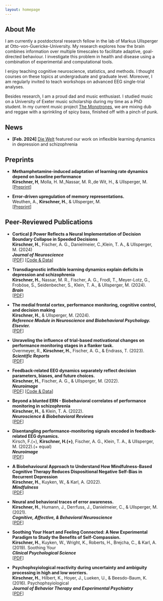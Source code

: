 ```yaml
---
layout: homepage
---
```


## About Me

I am currently a postdoctoral research fellow in the lab of Markus Ullsperger at Otto-von-Guericke-University. My research explores how the brain combines information over multiple timescales to facilitate adaptive, goal-directed behaviour. I investigate this problem in health and disease using a combination of experimental and computational tools. 

I enjoy teaching cognitive neuroscience, statistics, and methods. I thought courses on these topics at undergraduate and graduate level. Moreover, I am regularly invited to teach workshops on advanced EEG single-trial analyses.

Besides research, I am a proud dad and music enthusiast. I studied music on a University of Exeter music scholarship during my time as a PhD student. In my current music project [The Monotrones](https://themonotrones.bandcamp.com/album/johnny-e-p), we are mixing dub and reggae with a sprinkling of spicy bass, finished off with a pinch of punk.

## News

- **[Feb. 2024]** [Die Welt](https://www.welt.de/gesundheit/plus250141454/Lernen-Kognitive-Funktionstrainings-die-helfen-Denkprozesse-positiv-zu-beeinflussen.html) featured our work on inflexible learning dynamics in depression and schizophrenia

## Preprints

- <strong>Methamphetamine-induced adaptation of learning rate dynamics depend on baseline performance</strong>
<br><strong>Kirschner, H</strong>, Molla, H. M.,Nassar, M. R.,de Wit, H., & Ullsperger, M.
<br>[[Preprint](assets/files/Kirschner2024_REFITChicago.pdf)]

- <strong>Error-driven upregulation of memory representations.</strong>
<br>Weuthen, A., <strong>Kirschner, H.</strong>, & Ullsperger, M. 
<br>[[Preprint](assets/files/FALT_fMRI_V2.pdf)]

## Peer-Reviewed Publications

- <strong>Cortical β Power Reflects a Neural Implementation of Decision Boundary Collapse in Speeded Decisions</strong>
<br><strong>Kirschner, H.</strong>, Fischer, A. G., Danielmeier, C.,Klein, T. A., & Ullsperger, M. (2024)
<br><em><strong>Journal of Neuroscience</strong></em>
<br>[[PDF](assets/files/Kirschner_JN_2024.pdf)] [[Code & Data](https://osf.io/z9svf/)]

- <strong>Transdiagnostic inflexible learning dynamics explain deficits in depression and schizophrenia</strong>
<br><strong>Kirschner, H.</strong>, Nassar, M. R., Fischer, A. G., Frodl, T., Meyer-Lotz, G., Froböse, S., Seidenbecher, S., Klein, T. A., & Ullsperger, M. (2024). 
<br><em><strong>Brain</strong></em>
<br>[[PDF](assets/files/Kirschner_Brain_2024.pdf)]

- <strong>The medial frontal cortex, performance monitoring, cognitive control, and decision making</strong>
<br><strong>Kirschner, H.</strong>, & Ullsperger, M. (2024). 
<br><em><strong>Reference Module in Neuroscience and Biobehavioral Psychology. Elsevier.</strong></em>
<br>[[PDF](assets/files/KirschnerUllsperger2024.pdf)]

- <strong>Unraveling the influence of trial-based motivational changes on performance monitoring stages in a flanker task.</strong>
<br>Overmeyer, R., <strong>Kirschner, H.</strong>, Fischer, A. G., & Endrass, T. (2023).
<br><em><strong>Scientific Reports</strong></em>
<br>[[PDF](assets/files/Overmeyer2023.pdf)]

- <strong>Feedback-related EEG dynamics separately reflect decision parameters, biases, and future choices.</strong>
<br><strong>Kirschner, H.</strong>, Fischer, A. G., & Ullsperger, M. (2022).
<br><em><strong>Neuroimage</strong></em>
<br>[[PDF](assets/files/Kirschner2022.pdf)] [[Code & Data](https://osf.io/6ykqh/)]

- <strong>Beyond a blunted ERN - Biobehavioral correlates of performance monitoring in schizophrenia</strong>
<br><strong>Kirschner, H.</strong>, & Klein, T. A. (2022).
<br><em><strong>Neuroscience & Biobehavioral Reviews</strong></em>
<br>[[PDF](assets/files/Kirschner&Klein_NBR_MCC_21.pdf)]

- <strong>Disentangling performance-monitoring signals encoded in feedback-related EEG dynamics.</strong>
<br>Kirsch, F.(+), <strong>Kirschner, H.(+)</strong>, Fischer, A. G., Klein, T. A., & Ullsperger, M. (2022).(+ equal)
<br><em><strong>Neuroimage</strong></em>
<br>[[PDF](assets/files/Kirsch2022.pdf)]

- <strong>A Biobehavioural Approach to Understand How Mindfulness-Based Cognitive Therapy Reduces Dispositional Negative Self-Bias in Recurrent Depression</strong>
<br><strong>Kirschner, H.</strong>, Kuyken, W., & Karl, A. (2022). 
<br><em><strong>Mindfulness</strong></em>
<br>[[PDF](assets/files/Kirschner2022_MBCT.pdf)]

- <strong>Neural and behavioral traces of error awareness.</strong>
<br><strong>Kirschner, H.</strong>, Humann, J., Derrfuss, J., Danielmeier, C., & Ullsperger, M. (2021).
<br><em><strong>Cognitive, Affective, & Behavioral Neuroscience</strong></em>
<br>[[PDF](assets/files/Kirschner2021.pdf)]

- <strong>Soothing Your Heart and Feeling Connected: A New Experimental Paradigm to Study the Benefits of Self-Compassion.</strong>
<br><strong>Kirschner, H.</strong>, Kuyken, W., Wright, K., Roberts, H., Brejcha, C., & Karl, A. (2019). Soothing Your<br><em><strong>Clinical Psychological Science</strong></em>
<br>[[PDF](assets/files/Kirschner2019.pdf)]

- <strong>Psychophsyiological reactivity during uncertainty and ambiguity processing in high and low worriers.</strong>
<br><strong>Kirschner, H.</strong>, Hilbert, K., Hoyer, J., Lueken, U., & Beesdo-Baum, K. (2016). 
Psychophsyiological<br><em><strong>Journal of Behavior Therapy and Experimental Psychiatry</strong></em>
<br>[[PDF](assets/files/Kirschner2016.pdf)]
